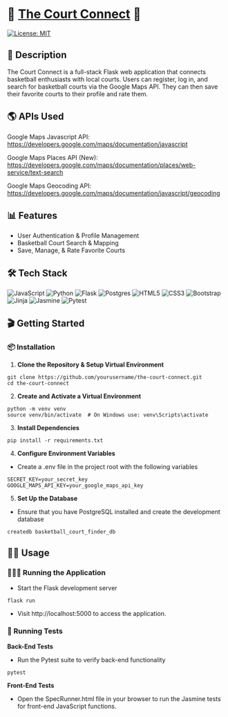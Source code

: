 # 🏀 [The Court Connect](https://thecourtconnect.onrender.com) 🏀
[![License: MIT](https://img.shields.io/badge/license-MIT-blue)](LICENSE)

## 📝 Description
The Court Connect is a full-stack Flask web application that connects basketball enthusiasts with local courts. Users can register, log in, and search for basketball courts via the Google Maps API. They can then save their favorite courts to their profile and rate them. 

## 🌎 APIs Used
Google Maps Javascript API: https://developers.google.com/maps/documentation/javascript

Google Maps Places API (New): https://developers.google.com/maps/documentation/places/web-service/text-search

Google Maps Geocoding API: https://developers.google.com/maps/documentation/javascript/geocoding

## 📊 Features
- User Authentication & Profile Management
- Basketball Court Search & Mapping
- Save, Manage, & Rate Favorite Courts

## 🛠 Tech Stack
![JavaScript](https://img.shields.io/badge/javascript-%23323330.svg?style=for-the-badge&logo=javascript&logoColor=%23F7DF1E)
![Python](https://img.shields.io/badge/python-3670A0?style=for-the-badge&logo=python&logoColor=ffdd54)
![Flask](https://img.shields.io/badge/flask-%23000.svg?style=for-the-badge&logo=flask&logoColor=white)
![Postgres](https://img.shields.io/badge/postgres-%23316192.svg?style=for-the-badge&logo=postgresql&logoColor=white)
![HTML5](https://img.shields.io/badge/html5-%23E34F26.svg?style=for-the-badge&logo=html5&logoColor=white)
![CSS3](https://img.shields.io/badge/css3-%231572B6.svg?style=for-the-badge&logo=css3&logoColor=white)
![Bootstrap](https://img.shields.io/badge/bootstrap-%238511FA.svg?style=for-the-badge&logo=bootstrap&logoColor=white)
![Jinja](https://img.shields.io/badge/jinja-white.svg?style=for-the-badge&logo=jinja&logoColor=black)
![Jasmine](https://img.shields.io/badge/jasmine-%238A4182.svg?style=for-the-badge&logo=jasmine&logoColor=white)
![Pytest](https://img.shields.io/badge/pytest-%23ffffff.svg?style=for-the-badge&logo=pytest&logoColor=2f9fe3)




## 🎬 Getting Started

### 📦 Installation

1. **Clone the Repository & Setup Virtual Environment**
```
git clone https://github.com/yourusername/the-court-connect.git
cd the-court-connect
```

2. **Create and Activate a Virtual Environment**
```
python -m venv venv
source venv/bin/activate  # On Windows use: venv\Scripts\activate
```

3. **Install Dependencies**
```
pip install -r requirements.txt
```

4. **Configure Environment Variables**

- Create a .env file in the project root with the following variables
```
SECRET_KEY=your_secret_key
GOOGLE_MAPS_API_KEY=your_google_maps_api_key
```

5. **Set Up the Database**

- Ensure that you have PostgreSQL installed and create the development database
```
createdb basketball_court_finder_db
```

## 💪🏽 Usage
### 🏃🏽‍♂️ Running the Application
- Start the Flask development server
```
flask run
```
- Visit http://localhost:5000 to access the application.

### 🔬 Running Tests
 **Back-End Tests**
- Run the Pytest suite to verify back-end functionality
```
pytest
```
**Front-End Tests**
- Open the SpecRunner.html file in your browser to run the Jasmine tests for front-end JavaScript functions.
